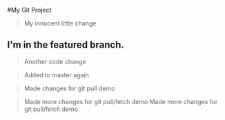 #My Git Project

> My innocent little change

## I'm in the featured branch.

> Another code change

> Added to master again

> Made changes for git pull demo

> Made more changes for git pull/fetch demo
> Made more changes for git pull/fetch demo


